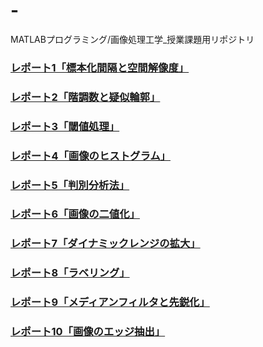 # -
MATLABプログラミング/画像処理工学_授業課題用リポジトリ

### [レポート1「標本化間隔と空間解像度」](https://github.com/suke123/matlab_image_processing/blob/master/%E8%AA%B2%E9%A1%8C1/kadai1.md)

### [レポート2「階調数と疑似輪郭」](https://github.com/suke123/matlab_image_processing/blob/master/%E8%AA%B2%E9%A1%8C2/kadai.md)

### [レポート3「閾値処理」](https://github.com/suke123/matlab_image_processing/blob/master/%E8%AA%B2%E9%A1%8C3/kadai.md)

### [レポート4「画像のヒストグラム」](https://github.com/suke123/matlab_image_processing/blob/master/%E8%AA%B2%E9%A1%8C4/kadai.md)
### [レポート5「判別分析法」](https://github.com/suke123/matlab_image_processing/blob/master/%E8%AA%B2%E9%A1%8C5/kadai5.md)
### [レポート6「画像の二値化」](https://github.com/suke123/matlab_image_processing/blob/master/%E8%AA%B2%E9%A1%8C6/kadai6.md)
### [レポート7「ダイナミックレンジの拡大」](https://github.com/suke123/matlab_image_processing/blob/master/%E8%AA%B2%E9%A1%8C7/kadai7.md)
### [レポート8「ラベリング」](https://github.com/suke123/matlab_image_processing/blob/master/%E8%AA%B2%E9%A1%8C8/kadai8.md)
### [レポート9「メディアンフィルタと先鋭化」](https://github.com/suke123/matlab_image_processing/blob/master/%E8%AA%B2%E9%A1%8C9/kadai9.md)
### [レポート10「画像のエッジ抽出」](https://github.com/suke123/matlab_image_processing/blob/master/%E8%AA%B2%E9%A1%8C10/kadai10.md)
